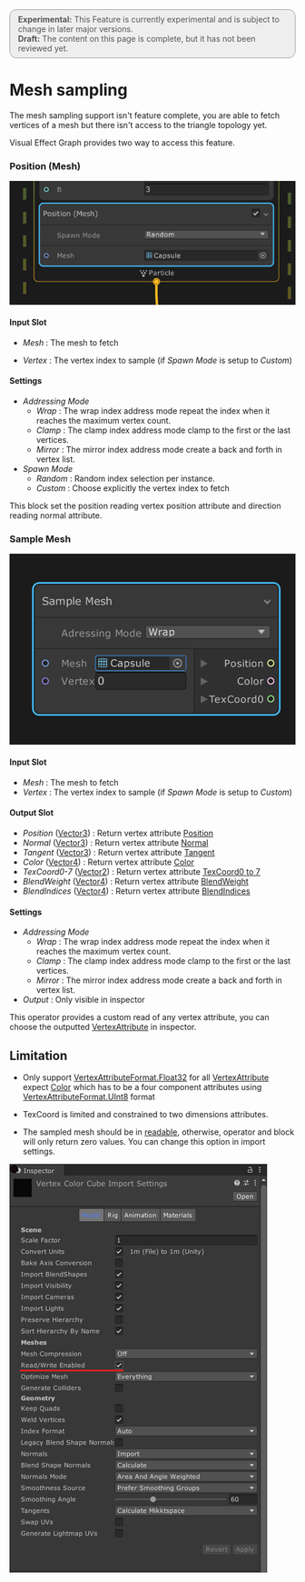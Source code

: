 <div style="border: solid 1px #999; border-radius:12px; background-color:#EEE; padding: 8px; padding-left:14px; color: #555; font-size:14px;"><b>Experimental:</b> This Feature is currently experimental and is subject to change in later major versions.<br>
<b>Draft:</b> The content on this page is complete, but it has not been reviewed yet.</div>

# Mesh sampling

The mesh sampling support isn't feature complete, you are able to fetch vertices of a mesh but there isn't access to the triangle topology yet.

Visual Effect Graph provides two way to access this feature.

### Position (Mesh)

<img src="Images/PositionMesh.png" style="zoom:78%;" />

#### Input Slot

- *Mesh* : The mesh to fetch

- *Vertex* : The vertex index to sample (if *Spawn Mode* is setup to *Custom*)

#### Settings
- *Addressing Mode* 
  - *Wrap* : The wrap index address mode repeat the index when it reaches the maximum vertex count.
  - *Clamp* : The clamp index address mode clamp to the first or the last vertices.
  - *Mirror* : The mirror index address mode create a back and forth in vertex list.
- *Spawn Mode*
  - *Random* : Random index selection per instance.
  - *Custom* : Choose explicitly the vertex index to fetch

This block set the position reading vertex position attribute and direction reading normal attribute.

### Sample Mesh

<img src="Images/SampleMesh.png" alt="image-20200320154843722" style="zoom:67%;" />

#### Input Slot

- *Mesh* : The mesh to fetch
- *Vertex* : The vertex index to sample (if *Spawn Mode* is setup to *Custom*)

#### Output Slot

- *Position* ([Vector3](https://docs.unity3d.com/ScriptReference/Vector3.html)) : Return vertex attribute [Position](https://docs.unity3d.com/ScriptReference/Rendering.VertexAttribute.Position.html)
- *Normal* ([Vector3](https://docs.unity3d.com/ScriptReference/Vector3.html)) : Return vertex attribute [Normal](https://docs.unity3d.com/ScriptReference/Rendering.VertexAttribute.Normal.html)
- *Tangent* ([Vector3](https://docs.unity3d.com/ScriptReference/Vector3.html)) : Return vertex attribute [Tangent](https://docs.unity3d.com/ScriptReference/Rendering.VertexAttribute.Tangent.html)
- *Color* ([Vector4](https://docs.unity3d.com/ScriptReference/Vector4.html)) : Return vertex attribute [Color](https://docs.unity3d.com/ScriptReference/Rendering.VertexAttribute.Color.html)
- *TexCoord0-7* ([Vector2](https://docs.unity3d.com/ScriptReference/Vector2.html)) : Return vertex attribute [TexCoord0 to 7](https://docs.unity3d.com/ScriptReference/Rendering.VertexAttribute.TexCoord0.html)
- *BlendWeight* ([Vector4](https://docs.unity3d.com/ScriptReference/Vector4.html)) : Return vertex attribute [BlendWeight](https://docs.unity3d.com/ScriptReference/Rendering.VertexAttribute.BlendWeight.html)
- *BlendIndices* ([Vector4](https://docs.unity3d.com/ScriptReference/Vector4.html)) : Return vertex attribute [BlendIndices](https://docs.unity3d.com/ScriptReference/Rendering.VertexAttribute.BlendIndices.html)

#### Settings

- *Addressing Mode* 
  - *Wrap* : The wrap index address mode repeat the index when it reaches the maximum vertex count.
  - *Clamp* : The clamp index address mode clamp to the first or the last vertices.
  - *Mirror* : The mirror index address mode create a back and forth in vertex list.
- *Output* : Only visible in inspector

This operator provides a custom read of any vertex attribute, you can choose the outputted [VertexAttribute](https://docs.unity3d.com/ScriptReference/Rendering.VertexAttribute.html) in inspector.

## Limitation

- Only support [VertexAttributeFormat.Float32](https://docs.unity3d.com/ScriptReference/Rendering.VertexAttributeFormat.Float32.html) for all  [VertexAttribute](https://docs.unity3d.com/ScriptReference/Rendering.VertexAttribute.html) expect [Color](https://docs.unity3d.com/ScriptReference/Rendering.VertexAttribute.Color.html) which has to be a four component attributes using [VertexAttributeFormat.UInt8](https://docs.unity3d.com/ScriptReference/Rendering.VertexAttributeFormat.Float32.html) format

- TexCoord is limited and constrained to two dimensions attributes.

- The sampled mesh should be in [readable](https://docs.unity3d.com/ScriptReference/Mesh-isReadable.html), otherwise, operator and block will only return zero values. You can change this option in import settings.

![Read/Write Option](Images\ReadWrite.png)

